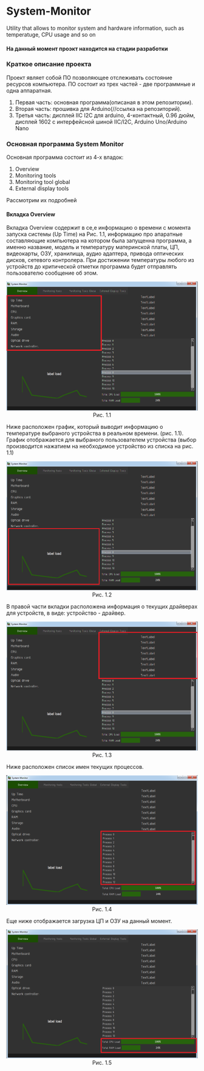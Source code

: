 # System-Monitor
Utility that allows to monitor system and hardware information, such as temperatuge, CPU usage and so on

#### На данный момент проэкт находится на стадии разработки

### Краткое описание проекта
Проект являет собой ПО позволяющее отслеживать состояние ресурсов компьютера. ПО состоит из трех частей - две программные и одна аппаратная.
1) Первая часть: основная программа(описаная в этом репозитории).
2) Вторая часть: прошивка для Arduino(//ссылка на репозиторий).
3) Третья часть: дисплей IIC I2C для arduino, 4-контактный, 0.96 дюйм, дисплей 1602 с интерфейсной шиной IIC/I2C, Arduino Uno/Arduino Nano

### Основная программа System Monitor
Основная программа состоит из 4-х владок:
1) Overview
2) Monitoring tools
3) Monitoring tool global
4) External display tools

Рассмотрим их подробней

#### Вкладка Overview

Вкладка Overview содержит в се,е информацию о времени с момента запуска системы (Up Time) на Рис. 1.1, информацию про апаратные составляющие компьютера на котором была запущенна программа, а именно название, модель и температуру материнской платы, ЦП, видеокарты, ОЗУ, хранилища, аудио адаптера, привода оптических дисков, сетевого контролера. При достижении температуры любого из устройств до критической отметки программа будет отправлять пользователю сообщение об этом.
<p align = "center">
<img src = "readMeImages/overview1.png"><br>
  Рис. 1.1
</p>
Ниже расположен график, который выводит информацию  о температуре выбраного устройства в реальном времени. (рис. 1.1). График отображается для выбраного пользователем устройства (выбор производится нажатием на необходимое устройство из списка на рис. 1.1)
<p align = "center">
<img src = "readMeImages/overview2.png"><br>
  Рис. 1.2
</p>
В правой части вкладки расположена информация о текущих драйверах для устройств, в виде: устройство - драйвер.
<p align = "center">
<img src = "readMeImages/overview3.png"><br>
  Рис. 1.3
</p>
Ниже расположен список имен текущих процессов.
<p align = "center">
<img src = "readMeImages/overview4.png"><br>
  Рис. 1.4
</p>
Еще ниже отображается загрузка ЦП и ОЗУ на данный момент.
<p align = "center">
<img src = "readMeImages/overview5.png"><br>
  Рис. 1.5
</p>
